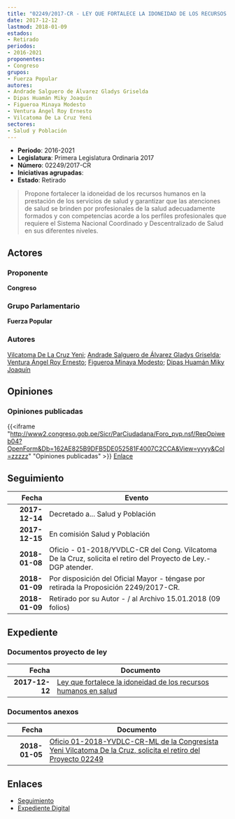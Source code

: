 ```yaml
---
title: "02249/2017-CR - LEY QUE FORTALECE LA IDONEIDAD DE LOS RECURSOS HUMANOS EN SALUD"
date: 2017-12-12
lastmod: 2018-01-09
estados:
- Retirado
periodos:
- 2016-2021
proponentes:
- Congreso
grupos:
- Fuerza Popular
autores:
- Andrade Salguero de Álvarez Gladys Griselda
- Dipas Huamán Miky Joaquín
- Figueroa Minaya Modesto
- Ventura Ángel Roy Ernesto
- Vilcatoma De La Cruz Yeni
sectores:
- Salud y Población
---
```

- **Periodo**: 2016-2021
- **Legislatura**: Primera Legislatura Ordinaria 2017
- **Número**: 02249/2017-CR
- **Iniciativas agrupadas**: 
- **Estado**: Retirado

> Propone fortalecer la idoneidad de los recursos humanos en la prestación de los servicios de salud y garantizar que las atenciones de salud se brinden por profesionales de la salud adecuadamente formados y con competencias acorde a los perfiles profesionales que requiere el Sistema Nacional Coordinado y Descentralizado de Salud en sus diferentes niveles.


## Actores

### Proponente

**Congreso**

### Grupo Parlamentario

**Fuerza Popular**

### Autores

[Vilcatoma De La Cruz Yeni](mailto:mailto:yvilcatoma@congreso.gob.pe); [Andrade Salguero de Álvarez Gladys Griselda](mailto:mailto:gandrade@congreso.gob.pe); [Ventura Ángel Roy Ernesto](mailto:mailto:rventura@congreso.gob.pe); [Figueroa Minaya Modesto](mailto:mailto:mfigueroam@congreso.gob.pe); [Dipas Huamán Miky Joaquín](mailto:mailto:mdipas@congreso.gob.pe)

## Opiniones

### Opiniones publicadas

{{<iframe "http://www2.congreso.gob.pe/Sicr/ParCiudadana/Foro_pvp.nsf/RepOpiweb04?OpenForm&Db=162AE825B9DFB5DE052581F4007C2CCA&View=yyyy&Col=zzzzz" "Opiniones publicadas" >}}
[Enlace](http://www2.congreso.gob.pe/Sicr/ParCiudadana/Foro_pvp.nsf/RepOpiweb04?OpenForm&Db=162AE825B9DFB5DE052581F4007C2CCA&View=yyyy&Col=zzzzz)


## Seguimiento

| Fecha | Evento |
|------:|--------|
| **2017-12-14** | Decretado a... Salud y Población |
| **2017-12-15** | En comisión Salud y Población |
| **2018-01-08** | Oficio - 01-2018/YVDLC-CR del Cong. Vilcatoma De la Cruz, solicita el retiro del Proyecto de Ley.-DGP atender. |
| **2018-01-09** | Por disposición del Oficial Mayor - téngase por retirada la Proposición 2249/2017-CR. |
| **2018-01-09** | Retirado por su Autor - / al Archivo 15.01.2018 (09 folios) |

## Expediente

### Documentos proyecto de ley

| Fecha | Documento |
|------:|-----------|
| **2017-12-12** | [Ley que fortalece la idoneidad de los recursos humanos en salud](http://www.leyes.congreso.gob.pe/Documentos/2016_2021/Proyectos_de_Ley_y_de_Resoluciones_Legislativas/PL0224920171212.PDF) |

### Documentos anexos

| Fecha | Documento |
|------:|-----------|
| **2018-01-05** | [Oficio 01-2018-YVDLC-CR-ML de la Congresista Yeni Vilcatoma De la Cruz, solicita el retiro del Proyecto 02249](http://www.leyes.congreso.gob.pe/Documentos/2016_2021/Oficios/Congresistas/OFICIO-01-2018-YVDLC-CR-ml.pdf) |

## Enlaces

- [Seguimiento](http://www2.congreso.gob.pe/Sicr/TraDocEstProc/CLProLey2016.nsf/f7fff46988ca05b1052578e100829cc7/9ec3845399fac775052581f40080063d?OpenDocument)
- [Expediente Digital](http://www2.congreso.gob.pe/Sicr/TraDocEstProc/Expvirt_2011.nsf/visbusqptramdoc1621/02249?opendocument)

